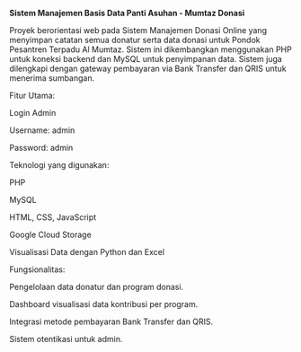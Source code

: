 **Sistem Manajemen Basis Data Panti Asuhan - Mumtaz Donasi**

Proyek berorientasi web pada Sistem Manajemen Donasi Online yang menyimpan catatan semua donatur serta data donasi untuk Pondok Pesantren Terpadu Al Mumtaz. Sistem ini dikembangkan menggunakan PHP untuk koneksi backend dan MySQL untuk penyimpanan data. Sistem juga dilengkapi dengan gateway pembayaran via Bank Transfer dan QRIS untuk menerima sumbangan.

Fitur Utama:

Login Admin

Username: admin

Password: admin

Teknologi yang digunakan:

PHP

MySQL

HTML, CSS, JavaScript

Google Cloud Storage

Visualisasi Data dengan Python dan Excel

Fungsionalitas:

Pengelolaan data donatur dan program donasi.

Dashboard visualisasi data kontribusi per program.

Integrasi metode pembayaran Bank Transfer dan QRIS.

Sistem otentikasi untuk admin.

